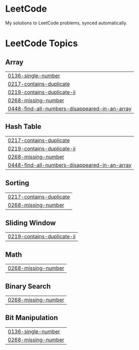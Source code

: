 # LeetCode
My solutions to LeetCode problems, synced automatically.

<!---LeetCode Topics Start-->
# LeetCode Topics
## Array
|  |
| ------- |
| [0136-single-number](https://github.com/zishanchen/LeetCode/tree/master/0136-single-number) |
| [0217-contains-duplicate](https://github.com/zishanchen/LeetCode/tree/master/0217-contains-duplicate) |
| [0219-contains-duplicate-ii](https://github.com/zishanchen/LeetCode/tree/master/0219-contains-duplicate-ii) |
| [0268-missing-number](https://github.com/zishanchen/LeetCode/tree/master/0268-missing-number) |
| [0448-find-all-numbers-disappeared-in-an-array](https://github.com/zishanchen/LeetCode/tree/master/0448-find-all-numbers-disappeared-in-an-array) |
## Hash Table
|  |
| ------- |
| [0217-contains-duplicate](https://github.com/zishanchen/LeetCode/tree/master/0217-contains-duplicate) |
| [0219-contains-duplicate-ii](https://github.com/zishanchen/LeetCode/tree/master/0219-contains-duplicate-ii) |
| [0268-missing-number](https://github.com/zishanchen/LeetCode/tree/master/0268-missing-number) |
| [0448-find-all-numbers-disappeared-in-an-array](https://github.com/zishanchen/LeetCode/tree/master/0448-find-all-numbers-disappeared-in-an-array) |
## Sorting
|  |
| ------- |
| [0217-contains-duplicate](https://github.com/zishanchen/LeetCode/tree/master/0217-contains-duplicate) |
| [0268-missing-number](https://github.com/zishanchen/LeetCode/tree/master/0268-missing-number) |
## Sliding Window
|  |
| ------- |
| [0219-contains-duplicate-ii](https://github.com/zishanchen/LeetCode/tree/master/0219-contains-duplicate-ii) |
## Math
|  |
| ------- |
| [0268-missing-number](https://github.com/zishanchen/LeetCode/tree/master/0268-missing-number) |
## Binary Search
|  |
| ------- |
| [0268-missing-number](https://github.com/zishanchen/LeetCode/tree/master/0268-missing-number) |
## Bit Manipulation
|  |
| ------- |
| [0136-single-number](https://github.com/zishanchen/LeetCode/tree/master/0136-single-number) |
| [0268-missing-number](https://github.com/zishanchen/LeetCode/tree/master/0268-missing-number) |
<!---LeetCode Topics End-->